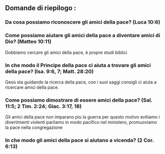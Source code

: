 

## Domande di riepilogo :

### Da cosa possiamo riconoscere gli amici della pace? (Luca 10:6)

### Come possiamo aiutare gli amici della pace a diventare amici di Dio? (Matteo 10:11)
Dobbiamo cercare gli amici della pace, è propre studi biblici

### In che modo il Principe della pace ci aiuta a trovare gli amici della pace? (Isa. 9:6, 7; Matt. 28:20)
Gesù sta guidando la ricerca della pace, con i suoi saggi consigli ci aiuta a ricercare amici della pace.

### Come possiamo dimostrare di essere amici della pace? (Sal. 11:5; 2 Tim. 2:24; Giac. 3:17, 18)
Gli amici della pace non imparano piu la guerra per questo motivo evitiamo i divertimenti violenti parliamo in modo pacifico nel ministero, promuoviamo la pace nella congregazione

### In che modo gli amici della pace si aiutano a vicenda? (2 Cor. 6:13)
